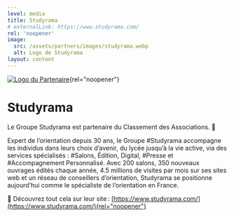 ```yaml
---
level: media
title: Studyrama
# externalLink: https://www.studyrama.com/
rel: 'noopener'
image:
  src: /assets/partners/images/studyrama.webp
  alt: Logo de Studyrama
layout: content
---
```


[![Logo du Partenaire](/assets/partners/images/studyrama.webp)](https://www.studyrama.com/){rel="noopener"}

# Studyrama

Le Groupe Studyrama est partenaire du Classement des Associations. 🤝


Expert de l’orientation depuis 30 ans, le Groupe #Studyrama accompagne les individus dans leurs choix d’avenir, du lycée jusqu’à la vie active, via des services spécialisés : #Salons, Édition, Digital, #Presse et #Accompagnement Personnalisé. Avec 200 salons, 350 nouveaux ouvrages édités chaque année, 4.5 millions de visites par mois sur ses sites web et un réseau de conseillers d’orientation, Studyrama se positionne aujourd’hui comme le spécialiste de l’orientation en France.

🎯 Découvrez tout cela sur leur site : [https://www.studyrama.com/](https://www.studyrama.com/){rel="noopener"}
